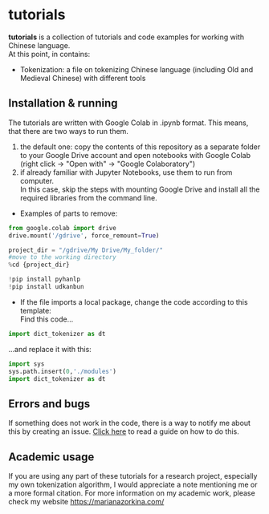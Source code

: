 # tutorials

**tutorials** is a collection of tutorials and code examples for working with Chinese language. <br>
At this point, in contains: <br>
* Tokenization: a file on tokenizing Chinese language (including Old and Medieval Chinese) with different tools

## Installation & running

The tutorials are written with Google Colab in .ipynb format.
This means, that there are two ways to run them.

1. the default one: copy the contents of this repository as a separate folder to your Google Drive account and open notebooks with Google Colab (right click -> "Open with" -> "Google Colaboratory")
2. if already familiar with Jupyter Notebooks, use them to run from computer. <br>
In this case, skip the steps with mounting Google Drive and install all the required libraries from the command line. <br>
  * Examples of parts to remove:
```python
from google.colab import drive
drive.mount('/gdrive', force_remount=True)

project_dir = "/gdrive/My Drive/My_folder/" 
#move to the working directory 
%cd {project_dir} 

!pip install pyhanlp
!pip install udkanbun
```
  * If the file imports a local package, change the code according to this template: <br>
  Find this code...
  
```python
import dict_tokenizer as dt
```
  ...and replace it with this:
```python
import sys
sys.path.insert(0,'./modules')
import dict_tokenizer as dt
```
## Errors and bugs

If something does not work in the code, there is a way to notify me about this by creating an issue. [Click here](https://docs.github.com/en/github/managing-your-work-on-github/creating-an-issue) to read a guide on how to do this.

## Academic usage

If you are using any part of these tutorials for a research project, especially my own tokenization algorithm, I would appreciate a note mentioning me or a more formal citation. For more information on my academic work, please check my website https://marianazorkina.com/ <br>



